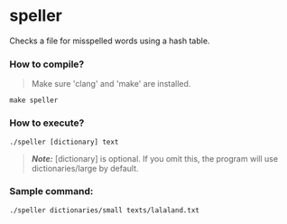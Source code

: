 # speller
Checks a file for misspelled words using a hash table.
### How to compile?
> Make sure 'clang' and 'make' are installed.
```
make speller
```
### How to execute?
```
./speller [dictionary] text
```
> **_Note:_** [dictionary] is optional. If you omit this, the program will use dictionaries/large by default.
### Sample command:
```
./speller dictionaries/small texts/lalaland.txt
```
